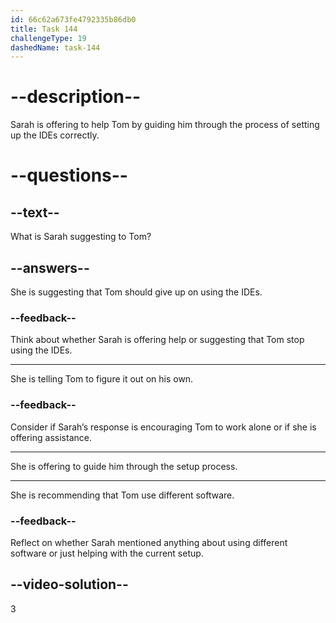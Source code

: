 ```yaml
---
id: 66c62a673fe4792335b86db0
title: Task 144
challengeType: 19
dashedName: task-144
---
```


<!-- Audio Reference:
Tom: This is frustrating. Are these IDEs always this tricky?
Sarah: Not always, but they can be when they're not set up properly. Do you want a walkthrough on setting them up? -->

# --description--

Sarah is offering to help Tom by guiding him through the process of setting up the IDEs correctly. 

# --questions--

## --text--

What is Sarah suggesting to Tom?

## --answers--

She is suggesting that Tom should give up on using the IDEs.

### --feedback--

Think about whether Sarah is offering help or suggesting that Tom stop using the IDEs.

---

She is telling Tom to figure it out on his own.

### --feedback--

Consider if Sarah’s response is encouraging Tom to work alone or if she is offering assistance.

---

She is offering to guide him through the setup process.

---

She is recommending that Tom use different software.

### --feedback--

Reflect on whether Sarah mentioned anything about using different software or just helping with the current setup.
  
## --video-solution--

3
